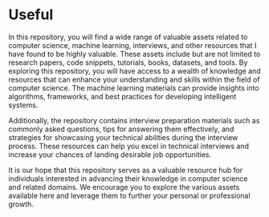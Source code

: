 # Useful
In this repository, you will find a wide range of valuable assets related to computer science, machine learning, interviews, and other resources that I have found to be highly valuable. These assets include but are not limited to research papers, code snippets, tutorials, books, datasets, and tools.
By exploring this repository, you will have access to a wealth of knowledge and resources that can enhance your understanding and skills within the field of computer science. 
The machine learning materials can provide insights into algorithms, frameworks, and best practices for developing intelligent systems.

Additionally, the repository contains interview preparation materials such as commonly asked questions, tips for answering them effectively, and strategies for showcasing your technical abilities during the interview process. These resources can help you excel in technical interviews and increase your chances of landing desirable job opportunities.

It is our hope that this repository serves as a valuable resource hub for individuals interested in advancing their knowledge in computer science and related domains. We encourage you to explore the various assets available here and leverage them to further your personal or professional growth.

